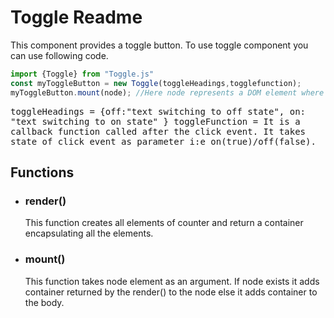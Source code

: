 <h1>Toggle Readme</h1>
<p>This component provides a toggle button. To use toggle component you can use following code.</p>

```javascript
import {Toggle} from "Toggle.js"
const myToggleButton = new Toggle(toggleHeadings,togglefunction);
myToggleButton.mount(node); //Here node represents a DOM element where you want to add Counter.
```

<samp>toggleHeadings = {off:"text switching to off state", on: "text switching to on state" }
toggleFunction = It is a callback function called after the click event. It takes state of click event as parameter i:e on(true)/off(false).</samp>

<h2>Functions</h3>
<ul>
    <li>
        <h3>render()</h3>
        <p>This function creates all elements of counter and return a container encapsulating all the elements.</p>
    </li>
    <li>
        <h3>mount()</h3>
        <p>This function takes node element as an argument. If node exists it adds container returned by the render() to the node else it adds container to the body.</p>
    </li>
</ul>


